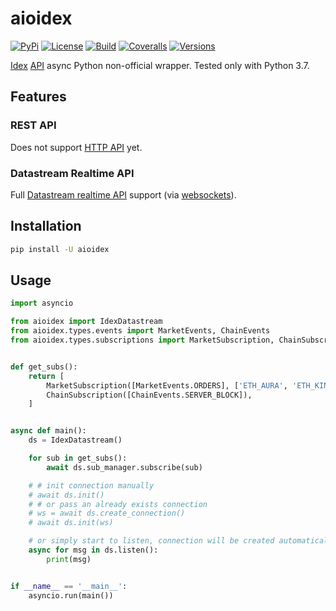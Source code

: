 # aioidex

[![PyPi](https://img.shields.io/pypi/v/aioidex.svg)](https://pypi.org/project/aioidex/)
[![License](https://img.shields.io/pypi/l/aioidex.svg)](https://pypi.org/project/aioidex/)
[![Build](https://travis-ci.com/ape364/aioidex.svg?branch=master)](https://travis-ci.com/ape364/aioidex)
[![Coveralls](https://img.shields.io/coveralls/ape364/aioidex.svg)](https://coveralls.io/github/ape364/aioidex)
[![Versions](https://img.shields.io/pypi/pyversions/aioidex.svg)](https://pypi.org/project/aioidex/)


[Idex](https://idex.market/) [API](https://docs.idex.market/) async Python non-official wrapper. Tested only with Python 3.7.

## Features

### REST API 

Does not support [HTTP API](https://docs.idex.market/#tag/HTTP-API-Introduction) yet.

### Datastream Realtime API

Full [Datastream realtime API](https://docs.idex.market/#tag/Datastream-Introduction) support (via [websockets](https://github.com/aaugustin/websockets)).

## Installation

```sh
pip install -U aioidex
```

## Usage

```python
import asyncio

from aioidex import IdexDatastream
from aioidex.types.events import MarketEvents, ChainEvents
from aioidex.types.subscriptions import MarketSubscription, ChainSubscription


def get_subs():
    return [
        MarketSubscription([MarketEvents.ORDERS], ['ETH_AURA', 'ETH_KIN']),
        ChainSubscription([ChainEvents.SERVER_BLOCK]),
    ]


async def main():
    ds = IdexDatastream()

    for sub in get_subs():
        await ds.sub_manager.subscribe(sub)

    # # init connection manually
    # await ds.init()
    # # or pass an already exists connection
    # ws = await ds.create_connection()
    # await ds.init(ws)

    # or simply start to listen, connection will be created automatically
    async for msg in ds.listen():
        print(msg)


if __name__ == '__main__':
    asyncio.run(main())
```